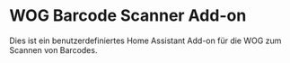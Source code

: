 # WOG Barcode Scanner Add-on

Dies ist ein benutzerdefiniertes Home Assistant Add-on für die WOG zum Scannen von Barcodes.
